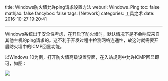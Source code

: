 title: Windows防火墙允许ping请求设置方法
weburl: Windows_Ping
toc: false
mathjax: false
fancybox: false
tags: [Network]
categories: 工具之术
date: 2016-10-27 19:20:41

---

Windows系统出于安全性考虑，在开启了防火墙时，默认情况下是不会响应来自其他主机的ping请求的。这不利于开发过程中检测网络连通性，故这时就需要开启防火墙中的ICMP回显功能。

<!--more-->

以Windows 10为例，打开防火墙高级设置界面，在入站规则中允许ICMP回显即可，如图：

![](https://pic.gaomf.store/20161027191757.png)